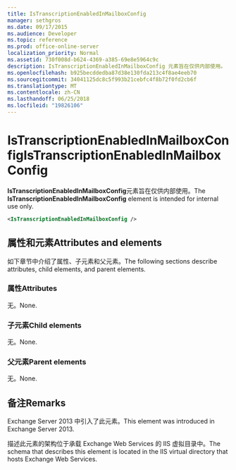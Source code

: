 ```yaml
---
title: IsTranscriptionEnabledInMailboxConfig
manager: sethgros
ms.date: 09/17/2015
ms.audience: Developer
ms.topic: reference
ms.prod: office-online-server
localization_priority: Normal
ms.assetid: 730f008d-b624-4369-a385-69e8e5964c9c
description: IsTranscriptionEnabledInMailboxConfig 元素旨在仅供内部使用。
ms.openlocfilehash: b925becddedba87d38e130fda213c4f8ae4eeb70
ms.sourcegitcommit: 34041125dc8c5f993b21cebfc4f8b72f0fd2cb6f
ms.translationtype: MT
ms.contentlocale: zh-CN
ms.lasthandoff: 06/25/2018
ms.locfileid: "19826106"
---
```

# <a name="istranscriptionenabledinmailboxconfig"></a><span data-ttu-id="afea3-103">IsTranscriptionEnabledInMailboxConfig</span><span class="sxs-lookup"><span data-stu-id="afea3-103">IsTranscriptionEnabledInMailboxConfig</span></span>

<span data-ttu-id="afea3-104">**IsTranscriptionEnabledInMailboxConfig**元素旨在仅供内部使用。</span><span class="sxs-lookup"><span data-stu-id="afea3-104">The **IsTranscriptionEnabledInMailboxConfig** element is intended for internal use only.</span></span> 
  
```XML
<IsTranscriptionEnabledInMailboxConfig />
```

## <a name="attributes-and-elements"></a><span data-ttu-id="afea3-105">属性和元素</span><span class="sxs-lookup"><span data-stu-id="afea3-105">Attributes and elements</span></span>

<span data-ttu-id="afea3-106">如下章节中介绍了属性、子元素和父元素。</span><span class="sxs-lookup"><span data-stu-id="afea3-106">The following sections describe attributes, child elements, and parent elements.</span></span>
  
### <a name="attributes"></a><span data-ttu-id="afea3-107">属性</span><span class="sxs-lookup"><span data-stu-id="afea3-107">Attributes</span></span>

<span data-ttu-id="afea3-108">无。</span><span class="sxs-lookup"><span data-stu-id="afea3-108">None.</span></span>
  
### <a name="child-elements"></a><span data-ttu-id="afea3-109">子元素</span><span class="sxs-lookup"><span data-stu-id="afea3-109">Child elements</span></span>

<span data-ttu-id="afea3-110">无。</span><span class="sxs-lookup"><span data-stu-id="afea3-110">None.</span></span>
  
### <a name="parent-elements"></a><span data-ttu-id="afea3-111">父元素</span><span class="sxs-lookup"><span data-stu-id="afea3-111">Parent elements</span></span>

<span data-ttu-id="afea3-112">无。</span><span class="sxs-lookup"><span data-stu-id="afea3-112">None.</span></span>
  
## <a name="remarks"></a><span data-ttu-id="afea3-113">备注</span><span class="sxs-lookup"><span data-stu-id="afea3-113">Remarks</span></span>

<span data-ttu-id="afea3-114">Exchange Server 2013 中引入了此元素。</span><span class="sxs-lookup"><span data-stu-id="afea3-114">This element was introduced in Exchange Server 2013.</span></span>
  
<span data-ttu-id="afea3-115">描述此元素的架构位于承载 Exchange Web Services 的 IIS 虚拟目录中。</span><span class="sxs-lookup"><span data-stu-id="afea3-115">The schema that describes this element is located in the IIS virtual directory that hosts Exchange Web Services.</span></span>
  


